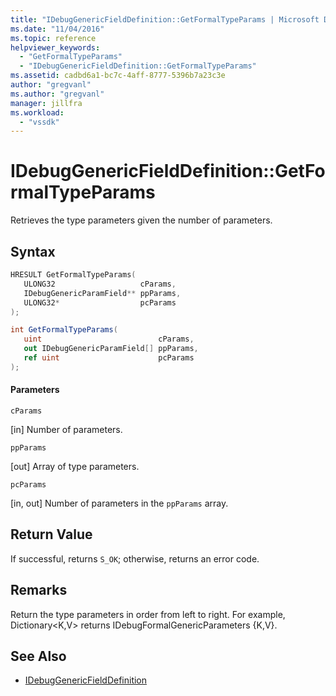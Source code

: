 ```yaml
---
title: "IDebugGenericFieldDefinition::GetFormalTypeParams | Microsoft Docs"
ms.date: "11/04/2016"
ms.topic: reference
helpviewer_keywords:
  - "GetFormalTypeParams"
  - "IDebugGenericFieldDefinition::GetFormalTypeParams"
ms.assetid: cadbd6a1-bc7c-4aff-8777-5396b7a23c3e
author: "gregvanl"
ms.author: "gregvanl"
manager: jillfra
ms.workload:
  - "vssdk"
---
```

# IDebugGenericFieldDefinition::GetFormalTypeParams
Retrieves the type parameters given the number of parameters.

## Syntax

```cpp
HRESULT GetFormalTypeParams(
   ULONG32                   cParams,
   IDebugGenericParamField** ppParams,
   ULONG32*                  pcParams
);
```

```csharp
int GetFormalTypeParams(
   uint                          cParams,
   out IDebugGenericParamField[] ppParams,
   ref uint                      pcParams
);
```

#### Parameters
 `cParams`

 [in] Number of parameters.

 `ppParams`

 [out] Array of type parameters.

 `pcParams`

 [in, out] Number of parameters in the `ppParams` array.

## Return Value
 If successful, returns `S_OK`; otherwise, returns an error code.

## Remarks
 Return the type parameters in order from left to right. For example, Dictionary\<K,V> returns IDebugFormalGenericParameters {K,V}.

## See Also
- [IDebugGenericFieldDefinition](../../../extensibility/debugger/reference/idebuggenericfielddefinition.md)